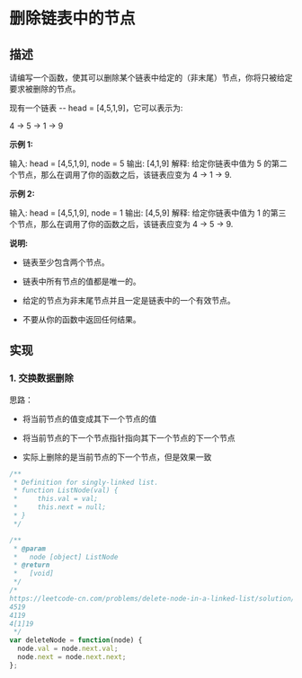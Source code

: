删除链表中的节点
========

描述
---------------

  

请编写一个函数，使其可以删除某个链表中给定的（非末尾）节点，你将只被给定要求被删除的节点。


现有一个链表 -- head = [4,5,1,9]，它可以表示为:

  
4 -> 5 -> 1 -> 9

  

**示例 1:**

  

输入: head = [4,5,1,9], node = 5
输出: [4,1,9]
解释: 给定你链表中值为 5 的第二个节点，那么在调用了你的函数之后，该链表应变为 4 -> 1 -> 9.

  

**示例 2:**

  

输入: head = [4,5,1,9], node = 1
输出: [4,5,9]
解释: 给定你链表中值为 1 的第三个节点，那么在调用了你的函数之后，该链表应变为 4 -> 5 -> 9.

  

**说明:**

  

*   链表至少包含两个节点。

*   链表中所有节点的值都是唯一的。

*   给定的节点为非末尾节点并且一定是链表中的一个有效节点。

*   不要从你的函数中返回任何结果。

  

实现
---------------

### 1. 交换数据删除

思路：

  

*   将当前节点的值变成其下一个节点的值

*   将当前节点的下一个节点指针指向其下一个节点的下一个节点

*   实际上删除的是当前节点的下一个节点，但是效果一致

  
```js
/**
 * Definition for singly-linked list.
 * function ListNode(val) {
 *     this.val = val;
 *     this.next = null;
 * }
 */

/**
 * @param
 *   node [object] ListNode
 * @return
 *   [void]
 */
/*
https://leetcode-cn.com/problems/delete-node-in-a-linked-list/solution/tu-jie-shan-chu-lian-biao-zhong-de-jie-dian-python/
4519
4119
4[1]19
 */
var deleteNode = function(node) {
  node.val = node.next.val;
  node.next = node.next.next;
};

```